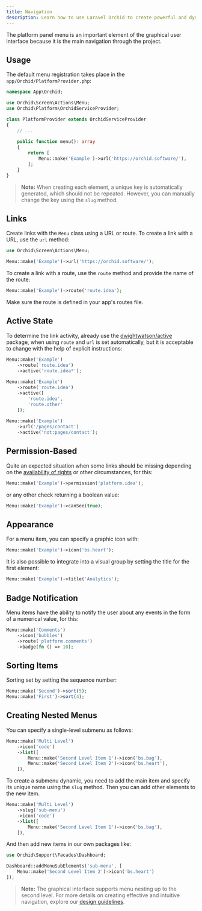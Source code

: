 ```yaml
---
title: Navigation
description: Learn how to use Laravel Orchid to create powerful and dynamic navigation menus for your application. From customizing the main menu to creating multi-level dropdown menus, our documentation covers all the features and functions you need to effectively navigate your application.
---
```


The platform panel menu is an important element of the graphical user interface because it is the main navigation through the project.

## Usage

The default menu registration takes place in the `app/Orchid/PlatformProvider.php`:

```php
namespace App\Orchid;

use Orchid\Screen\Actions\Menu;
use Orchid\Platform\OrchidServiceProvider;

class PlatformProvider extends OrchidServiceProvider
{
    // ...
    
    public function menu(): array
    {
        return [
            Menu::make('Example')->url('https://orchid.software/'),
        ];
    }
}
```

> **Note:** When creating each element, a unique key is automatically generated, which should not be repeated. However, you can manually change the key using the `slug` method.

## Links

Create links with the `Menu` class using a URL or route. To create a link with a URL, use the `url` method:

```php
use Orchid\Screen\Actions\Menu;

Menu::make('Example')->url('https://orchid.software/');
```
 
To create a link with a route, use the `route` method and provide the name of the route:

```php
Menu::make('Example')->route('route.idea');
```

Make sure the route is defined in your app's routes file.

## Active State

To determine the link activity, already use the [dwightwatson/active](https://github.com/dwightwatson/active) package,
when using `route` and `url` is set automatically, but it is acceptable to change with the help of explicit instructions:

```php
Menu::make('Example')
    ->route('route.idea')
    ->active('route.idea*');
    
Menu::make('Example')
    ->route('route.idea')
    ->active([
        'route.idea',
        'route.other'
    ]);
    
Menu::make('Example')
    ->url('/pages/contact')
    ->active('not:pages/contact');
```

## Permission-Based

Quite an expected situation when some links should be missing
depending on the [availability of rights](/en/docs/access) or other circumstances, for this:

```php
Menu::make('Example')->permission('platform.idea');
```

or any other check returning a boolean value:

```php
Menu::make('Example')->canSee(true);
```

## Appearance

For a menu item, you can specify a graphic icon with:

```php
Menu::make('Example')->icon('bs.heart');
```

It is also possible to integrate into a visual group by setting the title for the first element:

```php
Menu::make('Example')->title('Analytics');
```


## Badge Notification

Menu items have the ability to notify the user about any events in the form of a numerical value, for this:

```php
Menu::make('Comments')
    ->icon('bubbles')
    ->route('platform.comments')
    ->badge(fn () => 10);
```

## Sorting Items

Sorting set by setting the sequence number:
```php
Menu::make('Second')->sort(5);
Menu::make('First')->sort(4);
```

## Creating Nested Menus

You can specify a single-level submenu as follows:

```php
Menu::make('Multi Level')
    ->icon('code')
    ->list([
        Menu::make('Second Level Item 1')->icon('bs.bag'),
        Menu::make('Second Level Item 2')->icon('bs.heart'),
    ]),
```

To create a submenu dynamic, you need to add the main item and specify its unique name using the `slug` method. Then you can add other elements to the new item.

```php
Menu::make('Multi Level')
    ->slug('sub-menu')
    ->icon('code')
    ->list([
        Menu::make('Second Level Item 1')->icon('bs.bag'),
    ]),
```

And then add new items in our own packages like:

```php
use Orchid\Support\Facades\Dashboard;

Dashboard::addMenuSubElements('sub-menu', [
    Menu::make('Second Level Item 2')->icon('bs.heart')
]);
```


> **Note:** The graphical interface supports menu nesting up to the second level. For more details on creating effective and intuitive navigation, explore our [design guidelines](https://orchid.software/en/hig/navigation).
